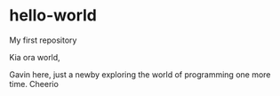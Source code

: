 # hello-world
My first repository

Kia ora world,

Gavin here, just a newby exploring the world of programming one more time.
Cheerio
